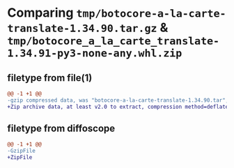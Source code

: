 # Comparing `tmp/botocore-a-la-carte-translate-1.34.90.tar.gz` & `tmp/botocore_a_la_carte_translate-1.34.91-py3-none-any.whl.zip`

## filetype from file(1)

```diff
@@ -1 +1 @@
-gzip compressed data, was "botocore-a-la-carte-translate-1.34.90.tar", last modified: Wed Apr 24 01:02:24 2024, max compression
+Zip archive data, at least v2.0 to extract, compression method=deflate
```

## filetype from diffoscope

```diff
@@ -1 +1 @@
-GzipFile
+ZipFile
```

